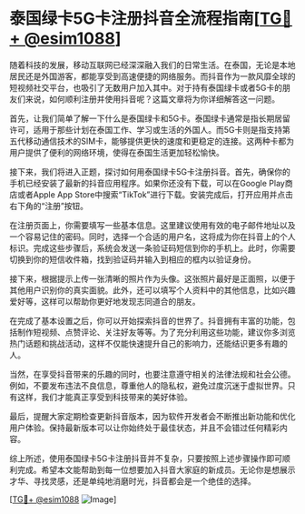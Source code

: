 # 泰国绿卡5G卡注册抖音全流程指南[[TG💪+ @esim1088](https://t.me/s/esim1088)]

随着科技的发展，移动互联网已经深深融入我们的日常生活。在泰国，无论是本地居民还是外国游客，都能享受到高速便捷的网络服务。而抖音作为一款风靡全球的短视频社交平台，也吸引了无数用户加入其中。对于持有泰国绿卡或者5G卡的朋友们来说，如何顺利注册并使用抖音呢？这篇文章将为你详细解答这一问题。

首先，让我们简单了解一下什么是泰国绿卡和5G卡。泰国绿卡通常是指长期居留许可，适用于那些计划在泰国工作、学习或生活的外国人。而5G卡则是指支持第五代移动通信技术的SIM卡，能够提供更快的速度和更稳定的连接。这两种卡都为用户提供了便利的网络环境，使得在泰国生活更加轻松愉快。

接下来，我们将进入正题，探讨如何用泰国绿卡5G卡注册抖音。首先，确保你的手机已经安装了最新的抖音应用程序。如果你还没有下载，可以在Google Play商店或者Apple App Store中搜索“TikTok”进行下载。安装完成后，打开应用并点击右下角的“注册”按钮。

在注册页面上，你需要填写一些基本信息。这里建议使用有效的电子邮件地址以及一个容易记住的密码。同时，选择一个合适的用户名，这将成为你在抖音上的个人标识。完成这些步骤后，系统会发送一条验证码短信到你的手机上。此时，你需要切换到你的短信收件箱，找到验证码并输入到相应的框内以验证身份。

接下来，根据提示上传一张清晰的照片作为头像。这张照片最好是正面照，以便于其他用户识别你的真实面貌。此外，还可以填写个人资料中的其他信息，比如兴趣爱好等，这样可以帮助你更好地发现志同道合的朋友。

在完成了基本设置之后，你可以开始探索抖音的世界了。抖音拥有丰富的功能，包括制作短视频、点赞评论、关注好友等等。为了充分利用这些功能，建议你多浏览热门话题和挑战活动，这样不仅能快速提升自己的影响力，还能结识更多有趣的人。

当然，在享受抖音带来的乐趣的同时，也要注意遵守相关的法律法规和社会公德。例如，不要发布违法不良信息，尊重他人的隐私权，避免过度沉迷于虚拟世界。只有这样，我们才能真正享受到科技带来的美好体验。

最后，提醒大家定期检查更新抖音版本，因为软件开发者会不断推出新功能和优化用户体验。保持最新版本可以让你始终处于最佳状态，并且不会错过任何精彩内容。

综上所述，使用泰国绿卡5G卡注册抖音并不复杂，只要按照上述步骤操作即可顺利完成。希望本文能帮助到每一位想要加入抖音大家庭的新成员。无论你是想展示才华、寻找灵感，还是单纯地消磨时光，抖音都会是一个绝佳的选择。

[[TG💪+ @esim1088](https://t.me/s/esim1088) ![Image](https://i.postimg.cc/4NQfJmqS/Snipaste-2025-05-13-00-14-12.png)]